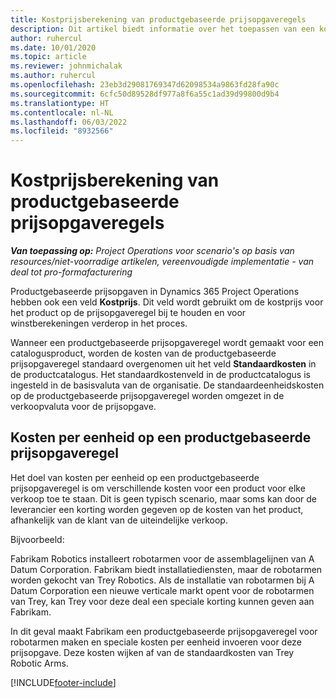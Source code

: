 ```yaml
---
title: Kostprijsberekening van productgebaseerde prijsopgaveregels
description: Dit artikel biedt informatie over het toepassen van een kostprijs op een productgebaseerde prijsopgaveregel.
author: ruhercul
ms.date: 10/01/2020
ms.topic: article
ms.reviewer: johnmichalak
ms.author: ruhercul
ms.openlocfilehash: 23eb3d29081769347d62098534a9863fd28fa90c
ms.sourcegitcommit: 6cfc50d89528df977a8f6a55c1ad39d99800d9b4
ms.translationtype: HT
ms.contentlocale: nl-NL
ms.lasthandoff: 06/03/2022
ms.locfileid: "8932566"
---
```

# <a name="costing-product-based-quote-lines"></a>Kostprijsberekening van productgebaseerde prijsopgaveregels

_**Van toepassing op:** Project Operations voor scenario's op basis van resources/niet-voorradige artikelen, vereenvoudigde implementatie - van deal tot pro-formafacturering_


Productgebaseerde prijsopgaven in Dynamics 365 Project Operations hebben ook een veld **Kostprijs**. Dit veld wordt gebruikt om de kostprijs voor het product op de prijsopgaveregel bij te houden en voor winstberekeningen verderop in het proces.

Wanneer een productgebaseerde prijsopgaveregel wordt gemaakt voor een catalogusproduct, worden de kosten van de productgebaseerde prijsopgaveregel standaard overgenomen uit het veld **Standaardkosten** in de productcatalogus. Het standaardkostenveld in de productcatalogus is ingesteld in de basisvaluta van de organisatie. De standaardeenheidskosten op de productgebaseerde prijsopgaveregel worden omgezet in de verkoopvaluta voor de prijsopgave.

## <a name="unit-cost-on-a-product-based-quote-line"></a>Kosten per eenheid op een productgebaseerde prijsopgaveregel

Het doel van kosten per eenheid op een productgebaseerde prijsopgaveregel is om verschillende kosten voor een product voor elke verkoop toe te staan. Dit is geen typisch scenario, maar soms kan door de leverancier een korting worden gegeven op de kosten van het product, afhankelijk van de klant van de uiteindelijke verkoop.

Bijvoorbeeld:

Fabrikam Robotics installeert robotarmen voor de assemblagelijnen van A Datum Corporation. Fabrikam biedt installatiediensten, maar de robotarmen worden gekocht van Trey Robotics. Als de installatie van robotarmen bij A Datum Corporation een nieuwe verticale markt opent voor de robotarmen van Trey, kan Trey voor deze deal een speciale korting kunnen geven aan Fabrikam.

In dit geval maakt Fabrikam een productgebaseerde prijsopgaveregel voor robotarmen maken en speciale kosten per eenheid invoeren voor deze prijsopgave. Deze kosten wijken af van de standaardkosten van Trey Robotic Arms.


[!INCLUDE[footer-include](../../includes/footer-banner.md)]